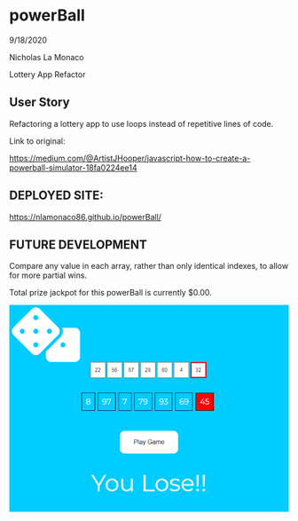 # powerBall

9/18/2020

Nicholas La Monaco

Lottery App Refactor

## User Story
Refactoring a lottery app to use loops instead of repetitive lines of code. 

Link to original:

https://medium.com/@ArtistJHooper/javascript-how-to-create-a-powerball-simulator-18fa0224ee14

## DEPLOYED SITE:

https://nlamonaco86.github.io/powerBall/

## FUTURE DEVELOPMENT

Compare any value in each array, rather than only identical indexes, to allow for more partial wins.

Total prize jackpot for this powerBall is currently $0.00.

![powerball](./screenshot.png) 
